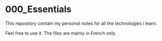 # 000_Essentials

This repository contain my personal notes for all the technologies i learn.

Feel free to use it.
The files are mainly in French only.
